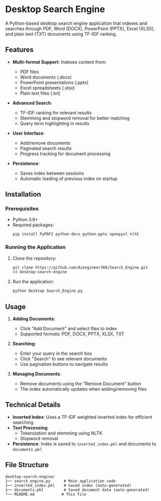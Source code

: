 # Desktop Search Engine

A Python-based desktop search engine application that indexes and searches through PDF, Word (DOCX), PowerPoint (PPTX), Excel (XLSX), and plain text (TXT) documents using TF-IDF ranking.

## Features

- **Multi-format Support**: Indexes content from:
  - PDF files
  - Word documents (.docx)
  - PowerPoint presentations (.pptx)
  - Excel spreadsheets (.xlsx)
  - Plain text files (.txt)
  
- **Advanced Search**:
  - TF-IDF ranking for relevant results
  - Stemming and stopword removal for better matching
  - Query term highlighting in results

- **User Interface**:
  - Add/remove documents
  - Paginated search results
  - Progress tracking for document processing

- **Persistence**:
  - Saves index between sessions
  - Automatic loading of previous index on startup

## Installation

### Prerequisites

- Python 3.6+
- Required packages:
  ```bash
  pip install PyPDF2 python-docx python-pptx openpyxl nltk
  ```

### Running the Application

1. Clone the repository:
   ```bash
   git clone https://github.com/Aiengineer360/Search_Engine.git
   cd desktop-search-engine
   ```

2. Run the application:
   ```bash
   python Desktop Search_Engine.py
   ```

## Usage

1. **Adding Documents**:
   - Click "Add Document" and select files to index
   - Supported formats: PDF, DOCX, PPTX, XLSX, TXT

2. **Searching**:
   - Enter your query in the search box
   - Click "Search" to see relevant documents
   - Use pagination buttons to navigate results

3. **Managing Documents**:
   - Remove documents using the "Remove Document" button
   - The index automatically updates when adding/removing files

## Technical Details

- **Inverted Index**: Uses a TF-IDF weighted inverted index for efficient searching
- **Text Processing**:
  - Tokenization and stemming using NLTK
  - Stopword removal
- **Persistence**: Index is saved to `inverted_index.pkl` and documents to `documents.pkl`

## File Structure

```
desktop-search-engine/
├── search_engine.py      # Main application code
├── inverted_index.pkl    # Saved index (auto-generated)
├── documents.pkl         # Saved document data (auto-generated)
└── README.md            # This file
```
